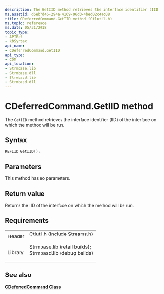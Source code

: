 ```yaml
---
description: The GetIID method retrieves the interface identifier (IID) of the interface on which the method will be run.
ms.assetid: d6eb7d46-294a-4169-96d3-4bed02c48c08
title: CDeferredCommand.GetIID method (Ctlutil.h)
ms.topic: reference
ms.date: 05/31/2018
topic_type: 
- APIRef
- kbSyntax
api_name: 
- CDeferredCommand.GetIID
api_type: 
- COM
api_location: 
- Strmbase.lib
- Strmbase.dll
- Strmbasd.lib
- Strmbasd.dll
---
```


# CDeferredCommand.GetIID method

The `GetIID` method retrieves the interface identifier (IID) of the interface on which the method will be run.

## Syntax


```C++
REFIID GetIID();
```



## Parameters

This method has no parameters.

## Return value

Returns the IID of the interface on which the method will be run.

## Requirements



|                    |                                                                                                                                                                                            |
|--------------------|--------------------------------------------------------------------------------------------------------------------------------------------------------------------------------------------|
| Header<br/>  | <dl> <dt>Ctlutil.h (include Streams.h)</dt> </dl>                                                                                   |
| Library<br/> | <dl> <dt>Strmbase.lib (retail builds); </dt> <dt>Strmbasd.lib (debug builds)</dt> </dl> |



## See also

<dl> <dt>

[**CDeferredCommand Class**](cdeferredcommand.md)
</dt> </dl>

 

 




